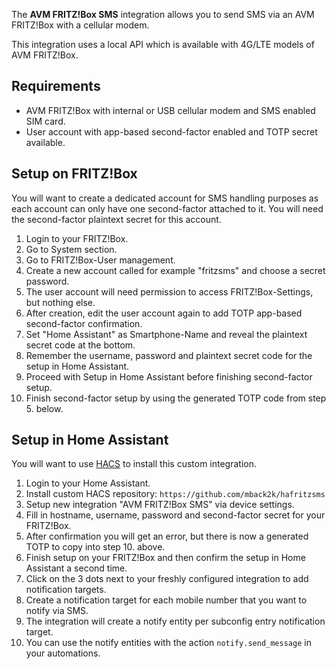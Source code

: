 The **AVM FRITZ!Box SMS** integration allows you to send SMS via an AVM FRITZ!Box with a cellular modem.

This integration uses a local API which is available with 4G/LTE models of AVM FRITZ!Box.

## Requirements

- AVM FRITZ!Box with internal or USB cellular modem and SMS enabled SIM card.
- User account with app-based second-factor enabled and TOTP secret available.

## Setup on FRITZ!Box

You will want to create a dedicated account for SMS handling purposes as each account can only have
one second-factor attached to it. You will need the second-factor plaintext secret for this account.

1. Login to your FRITZ!Box.
2. Go to System section.
3. Go to FRITZ!Box-User management.
4. Create a new account called for example "fritzsms" and choose a secret password.
5. The user account will need permission to access FRITZ!Box-Settings, but nothing else.
6. After creation, edit the user account again to add TOTP app-based second-factor confirmation.
7. Set "Home Assistant" as Smartphone-Name and reveal the plaintext secret code at the bottom.
8. Remember the username, password and plaintext secret code for the setup in Home Assistant.
9. Proceed with Setup in Home Assistant before finishing second-factor setup.
10. Finish second-factor setup by using the generated TOTP code from step 5. below.

## Setup in Home Assistant

You will want to use [HACS](https://www.hacs.xyz/) to install this custom integration.

1. Login to your Home Assistant.
2. Install custom HACS repository: `https://github.com/mback2k/hafritzsms`
3. Setup new integration "AVM FRITZ!Box SMS" via device settings.
4. Fill in hostname, username, password and second-factor secret for your FRITZ!Box.
5. After confirmation you will get an error, but there is now a generated TOTP to copy into step 10. above.
6. Finish setup on your FRITZ!Box and then confirm the setup in Home Assistant a second time.
7. Click on the 3 dots next to your freshly configured integration to add notification targets.
8. Create a notification target for each mobile number that you want to notify via SMS.
9. The integration will create a notify entity per subconfig entry notification target.
10. You can use the notify entities with the action `notify.send_message` in your automations.
